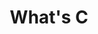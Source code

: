 ---
title: What's C
description: C语言（相爱相杀）
image: c-programming-language.png

# Badge style
style:
    background: "#509389"
    color: "#fff"
---